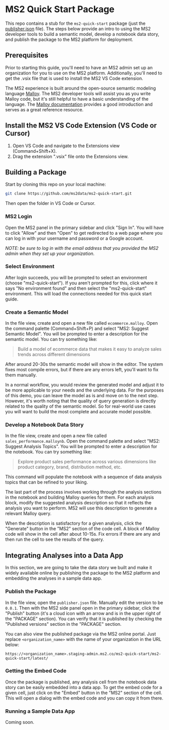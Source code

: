 # MS2 Quick Start Package

This repo contains a stub for the `ms2-quick-start` package (just the [publisher.json](publisher.json) file). The steps below provide an intro to using the MS2 developer tools to build a semantic model, develop a notebook data story, and publish the package to the MS2 platform for deployment.

## Prerequisites

Prior to starting this guide, you'll need to have an MS2 admin set up an organization for you to use on the MS2 platform. Additionally, you'll need to get the .vsix file that is used to install the MS2 VS Code extension.

The MS2 experience is built around the open-source semantic modeling language [Malloy](https://www.malloydata.dev/). The MS2 developer tools will assist you as you write Malloy code, but it's still helpful to have a basic understanding of the language. The [Malloy documentation](https://docs.malloydata.dev/documentation/) provides a good introduction and serves as a great reference resource.

## Install the MS2 VS Code Extension (VS Code or Cursor)

1. Open VS Code and navigate to the Extensions view (Command+Shift+X).
2. Drag the extension ".vsix" file onto the Extensions view.

## Building a Package

Start by cloning this repo on your local machine:

```bash
git clone https://github.com/ms2data/ms2-quick-start.git
```

Then open the folder in VS Code or Cursor.

### MS2 Login

Open the MS2 panel in the primary sidebar and click "Sign In". You will have to click "Allow" and then "Open" to get redirected to a web page where you can log in with your username and password or a Google account.

*NOTE: be sure to log in with the email address that you provided the MS2 admin when they set up your organization.*

### Select Environment

After login succeeds, you will be prompted to select an environment (choose "ms2-quick-start"). If you aren't prompted for this, click where it says "No environment found" and then select the "ms2-quick-start" environment. This will load the connections needed for this quick start guide.

### Create a Semantic Model

In the file view, create and open a new file called `ecommerce.malloy`. Open the command palette (Command+Shift+P) and select "MS2: Suggest Semantic Model". You will be prompted to enter a description for the semantic model. You can try something like:

> Build a model of ecommerce data that makes it easy to analyze sales trends across different dimensions

After around 20-30s the semantic model will show in the editor. The system fixes most compile errors, but if there are any errors left, you'll want to fix them manually.

In a normal workflow, you would review the generated model and adjust it to be more applicable to your needs and the underlying data. For the purposes of this demo, you can leave the model as is and move on to the next step. However, it's worth noting that the quality of query generation is directly related to the quality of the semantic model. So for real-world use cases you will want to build the most complete and accurate model possible.

### Develop a Notebook Data Story

In the file view, create and open a new file called `sales_performance.malloynb`. Open the command palette and select "MS2: Suggest Analysis Topics". You will be prompted to enter a description for the notebook. You can try something like:

> Explore product sales performance across various dimensions like product category, brand, distribution method, etc.

This command will populate the notebook with a sequence of data analysis topics that can be refined to your liking.

The last part of the process involves working through the analysis sections in the notebook and building Malloy queries for them. For each analysis block, modify the suggested analysis description so that it reflects the analysis you want to perform. MS2 will use this description to generate a relevant Malloy query.

When the description is satisfactory for a given analysis, click the "Generate" button in the "MS2" section of the code cell. A block of Malloy code will show in the cell after about 10-15s. Fix errors if there are any and then run the cell to see the results of the query.

## Integrating Analyses into a Data App

In this section, we are going to take the data story we built and make it widely available online by publishing the package to the MS2 platform and embedding the analyses in a sample data app.

### Publish the Package

In the file view, open the `publisher.json` file. Manually edit the version to be `0.0.1`. Then with the MS2 side panel open in the primary sidebar, click the "Publish" button (it's a cloud icon with an arrow and is in the upper right of the "PACKAGE" section). You can verify that it is published by checking the "Published versions" section in the "PACKAGE" section.

You can also view the published package via the MS2 online portal. Just replace `<organization_name>` with the name of your organization in the URL below:

```
https://<organization_name>.staging-admin.ms2.co/ms2-quick-start/ms2-quick-start/latest/
```

### Getting the Embed Code

Once the package is published, any analysis cell from the notebook data story can be easily embedded into a data app. To get the embed code for a given cell, just click on the "Embed" button in the "MS2" section of the cell. This will open a dialog with the embed code and you can copy it from there.

### Running a Sample Data App

Coming soon.